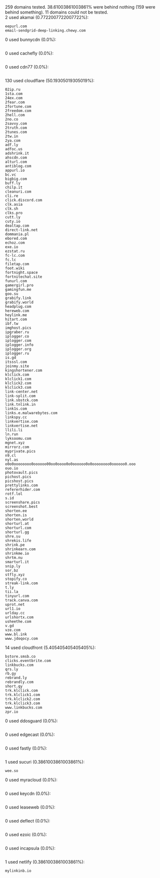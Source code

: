 259 domains tested. 38.61003861003861% were behind nothing (159 were behind something). 11 domains could not be tested.<br>
2 used akamai (0.7722007722007722%):
```
eepurl.com
email-sendgrid-deep-linking.chewy.com
```

0 used bunnycdn (0.0%):
```

```

0 used cachefly (0.0%):
```

```

0 used cdn77 (0.0%):
```

```

130 used cloudflare (50.19305019305019%):
```
02ip.ru
1sta.com
24ex.com
2fear.com
2fortune.com
2freedom.com
2hell.com
2no.co
2savvy.com
2truth.com
2tunes.com
2tw.in
2ya.com
adf.ly
adfoc.us
adshrink.it
ahscdn.com
alturl.com
antiblog.com
appurl.io
bc.vc
bigbig.com
buff.ly
chilp.it
cleanuri.com
cli.re
click.discord.com
clk.asia
clk.sh
clks.pro
cutt.ly
cuty.io
dealtap.com
direct-link.net
dommania.pl
ebored.com
echoz.com
exe.io
ezstat.ru
fc-lc.com
fc.lc
filetap.com
foot.wiki
fortnight.space
fortnitechat.site
funurl.com
gamergirl.pro
gamingfun.me
goo.su
grabify.link
grabify.world
headplug.com
hereweb.com
heylink.me
hitart.com
ibf.tw
imghost.pics
ipgraber.ru
iplogger.co
iplogger.com
iplogger.info
iplogger.org
iplogger.ru
is.gd
itsssl.com
joinmy.site
kingshortener.com
klclick.com
klclick1.com
klclick2.com
klclick3.com
link-center.net
link-split.com
link.sbstck.com
link.tnlink.in
link1s.com
links.e.malwarebytes.com
linkspy.cc
linkvertise.com
linkvertise.net
llili.li
ln.run
lyksoomu.com
mgnet.xyz
mirrorz.com
myprivate.pics
n9.cl
nyl.as
o0o0oooooooo0oooooo00oo0oooo0o0oooooo0o0oooooooo0oooooo0.ooo
ouo.io
photovault.pics
pichost.pics
picshost.pics
prettylinks.com
refererhider.com
rotf.lol
s.id
screenshare.pics
screenshot.best
shorten.ee
shorten.is
shorten.world
shorturl.at
shorturl.com
shorturl.gg
shre.su
shrekis.life
shrink.pe
shrinkearn.com
shrinkme.io
shrtm.nu
smarturl.it
snip.ly
sor.bz
stfly.xyz
stopify.co
streak-link.com
t.ly
tii.la
tinyurl.com
track.canva.com
uprot.net
url1.io
urlday.cc
urlshortx.com
usheethe.com
v.gd
vze.com
www.bl.ink
www.jdoqocy.com
```

14 used cloudfront (5.405405405405405%):
```
bstore.smsb.co
clicks.eventbrite.com
linkbucks.com
qrs.ly
rb.gy
rebrand.ly
rebrandly.com
short.gy
trk.klclick.com
trk.klclick1.com
trk.klclick2.com
trk.klclick3.com
www.linkbucks.com
zpr.io
```

0 used ddosguard (0.0%):
```

```

0 used edgecast (0.0%):
```

```

0 used fastly (0.0%):
```

```

1 used sucuri (0.3861003861003861%):
```
wee.so
```

0 used myracloud (0.0%):
```

```

0 used keycdn (0.0%):
```

```

0 used leaseweb (0.0%):
```

```

0 used deflect (0.0%):
```

```

0 used ezoic (0.0%):
```

```

0 used incapsula (0.0%):
```

```

1 used netlify (0.3861003861003861%):
```
mylinkinb.io
```
